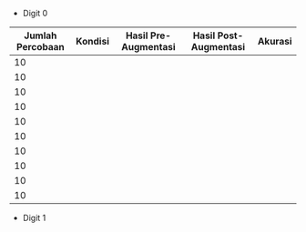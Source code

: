 - Digit 0

| Jumlah Percobaan | Kondisi | Hasil Pre-Augmentasi | Hasil Post-Augmentasi | Akurasi |
| ---------------- | ------- | -------------------- | --------------------- | ------- |
| 10               |         |                      |                       |         |
| 10               |         |                      |                       |         |
| 10               |         |                      |                       |         |
| 10               |         |                      |                       |         |
| 10               |         |                      |                       |         |
| 10               |         |                      |                       |         |
| 10               |         |                      |                       |         |
| 10               |         |                      |                       |         |
| 10               |         |                      |                       |         |
| 10               |         |                      |                       |         |

- Digit 1
   


